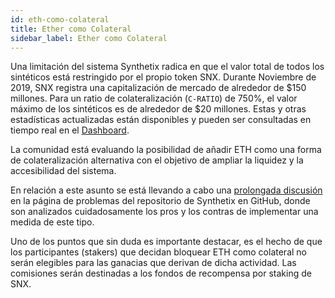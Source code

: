 ```yaml
---
id: eth-como-colateral
title: Ether como Colateral
sidebar_label: Ether como Colateral
---
```

Una limitación del sistema Synthetix radica en que el valor total de todos los sintéticos está restringido por el propio token SNX. Durante Noviembre de 2019, SNX registra una capitalización de mercado de alrededor de $150 millones. Para un ratio de colateralización (`C-RATIO`) de 750%, el valor máximo de los sintéticos es de alrededor de $20 millones. Estas y otras estadísticas actualizadas están disponibles y pueden ser consultadas en tiempo real en el <a href="https://dashboard.synthetix.io/" class="link" target="_blank">Dashboard</a>.

La comunidad está evaluando la posibilidad de añadir ETH como una forma de colateralización alternativa con el objetivo de ampliar la liquidez y la accesibilidad del sistema.

En relación a este asunto se está llevando a cabo una <a href="https://github.com/Synthetixio/synthetix/issues/232" target="_blank" class="link">prolongada discusión</a> en la página de problemas del repositorio de Synthetix en GitHub, donde son analizados cuidadosamente los pros y los contras de implementar una medida de este tipo.

Uno de los puntos que sin duda es importante destacar, es el hecho de que los participantes (stakers) que decidan bloquear ETH como colateral no serán elegibles para las ganacias que derivan de dicha actividad. Las comisiones serán destinadas a los fondos de recompensa por staking de SNX.
